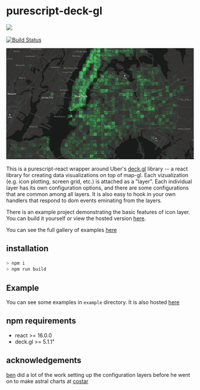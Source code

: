 # purescript-deck-gl

<img src=https://github.com/f-o-a-m/purescript-web3/blob/master/purescript-web3-logo.png width="75">

[![Build Status](https://travis-ci.org/f-o-a-m/purescript-deck-gl.svg?branch=master)](https://travis-ci.org/f-o-a-m/purescript-deck-gl)

![FOAM spatial-index](https://github.com/f-o-a-m/purescript-deck-gl/blob/master/sample.png)


This is a purescript-react wrapper around Uber's [deck.gl](https://github.com/uber/deck.gl) library -- a react library for creating data visualizations on top of map-gl. Each vizualization (e.g. icon plotting, screen grid, etc.) is attached as a "layer". Each individual layer has its own configuration options, and there are some configurations that are common among all layers. It is also easy to hook in your own handlers that respond to dom events eminating from the layers.

There is an example project demonstrating the basic features of icon layer. You can build it yourself or view the hosted version [here](https://f-o-a-m.github.io/purescript-deck-gl/).

You can see the full gallery of examples [here](https://uber.github.io/deck.gl/#/examples/overview?section=core-layers)

## installation

```bash
> npm i
> npm run build
```


## Example

You can see some examples in `example` directory. It is also hosted [here](https://f-o-a-m.github.io/purescript-deck-gl/)

## npm requirements
- react >= 16.0.0
- deck.gl >= 5.1.1"


## acknowledgements
[ben](https://github.com/benweitzman) did a lot of the work setting up the configuration layers before he went on to make astral charts at [costar](https://www.costarastrology.com/)
